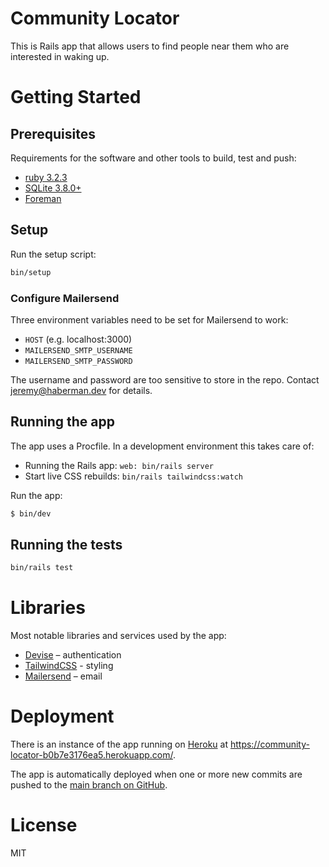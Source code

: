 # Community Locator

This is Rails app that allows users to find people near them who are interested in waking up.

# Getting Started

## Prerequisites

Requirements for the software and other tools to build, test and push:

- [ruby 3.2.3](https://www.ruby-lang.org/en/)
- [SQLite 3.8.0+](https://www.sqlite.org/)
- [Foreman](https://github.com/ddollar/foreman)

## Setup

Run the setup script:

```sh
bin/setup
```

### Configure Mailersend

Three environment variables need to be set for Mailersend to work:

- `HOST` (e.g. localhost:3000)
- `MAILERSEND_SMTP_USERNAME`
- `MAILERSEND_SMTP_PASSWORD`

The username and password are too sensitive to store in the repo. Contact jeremy@haberman.dev for details.

## Running the app

The app uses a Procfile. In a development environment this takes care of:

- Running the Rails app: `web: bin/rails server`
- Start live CSS rebuilds: `bin/rails tailwindcss:watch`

Run the app:

```sh
$ bin/dev
```

## Running the tests

```sh
bin/rails test
```

# Libraries

Most notable libraries and services used by the app:

- [Devise](https://github.com/heartcombo/devise) – authentication
- [TailwindCSS](https://github.com/rails/tailwindcss-rails) - styling
- [Mailersend](https://mailersend.com) – email

# Deployment

There is an instance of the app running on [Heroku](https://heroku.com) at https://community-locator-b0b7e3176ea5.herokuapp.com/.

The app is automatically deployed when one or more new commits are pushed to the [main branch on GitHub](https://github.com/jeremyhaberman/community-locator).

# License

MIT
